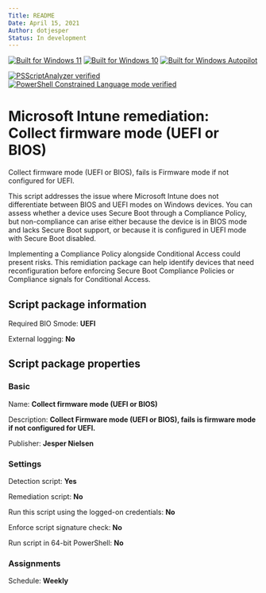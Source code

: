 ```yaml
---
Title: README
Date: April 15, 2021
Author: dotjesper
Status: In development
---
```


[![Built for Windows 11](https://img.shields.io/badge/Built%20for%20Windows%2011-Yes-blue?style=flat)](https://windows.com/ "Built for Windows 11")
[![Built for Windows 10](https://img.shields.io/badge/Built%20for%20Windows%2010-Yes-blue?style=flat)](https://windows.com/ "Built for Windows 10")
[![Built for Windows Autopilot](https://img.shields.io/badge/Built%20for%20Windows%20Autopilot-Yes-blue?style=flat)](https://docs.microsoft.com/en-us/mem/autopilot/windows-autopilot/ "Windows Autopilot")

[![PSScriptAnalyzer verified](https://img.shields.io/badge/PowerShell%20Script%20Analyzer%20verified-Yes-green?style=flat)](https://docs.microsoft.com/en-us/powershell/module/psscriptanalyzer/ "PowerShell Script Analyzer")
[![PowerShell Constrained Language mode verified](https://img.shields.io/badge/PowerShell%20Constrained%20Language%20mode%20verified-No-green?style=flat)](https://docs.microsoft.com/en-us/powershell/module/microsoft.powershell.core/about/about_language_modes/ "PowerShell Language mode")

# Microsoft Intune remediation: Collect firmware mode (UEFI or BIOS)

Collect firmware mode (UEFI or BIOS), fails is Firmware mode if not configured for UEFI.

This script addresses the issue where Microsoft Intune does not differentiate between BIOS and UEFI modes on Windows devices. You can assess whether a device uses Secure Boot through a Compliance Policy, but non-compliance can arise either because the device is in BIOS mode and lacks Secure Boot support, or because it is configured in UEFI mode with Secure Boot disabled.

Implementing a Compliance Policy alongside Conditional Access could present risks. This remidiation package can help identify devices that need reconfiguration before enforcing Secure Boot Compliance Policies or Compliance signals for Conditional Access.

## Script package information

Required BIO Smode: **UEFI**

External logging: **No**

## Script package properties

### Basic

Name: **Collect firmware mode (UEFI or BIOS)**

Description: **Collect Firmware mode (UEFI or BIOS), fails is firmware mode if not configured for UEFI.**

Publisher: **Jesper Nielsen**

### Settings

Detection script: **Yes**

Remediation script: **No**

Run this script using the logged-on credentials: **No**

Enforce script signature check: **No**

Run script in 64-bit PowerShell: **No**

### Assignments

Schedule: **Weekly**

